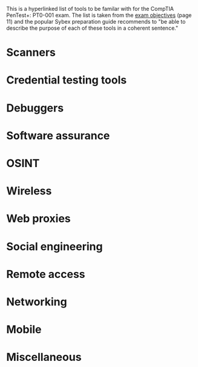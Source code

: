 This is a hyperlinked list of tools to be familar with for the CompTIA PenTest+: PT0-001 exam. The list is taken from the [exam objectives](https://www.comptia.jp/pdf/comptia-pentest-exam-objectives-(2-0).pdf) (page 11) and the popular Sybex preparation guide recommends to "be able to describe the purpose of each of these tools in a coherent sentence."  

# Scanners

# Credential testing tools

# Debuggers

# Software assurance

# OSINT

# Wireless

# Web proxies

# Social engineering

# Remote access

# Networking

# Mobile

# Miscellaneous



